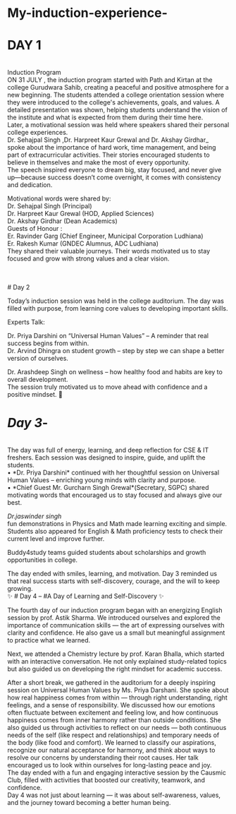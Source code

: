 # My-induction-experience-
# DAY 1
<br>
Induction Program
<br>
ON 31 JULY , the induction program started with Path and Kirtan at the college Gurudwara Sahib, creating a peaceful and positive atmosphere for a new beginning. The students attended a college orientation session where they were introduced to the college's achievements, goals, and values. A detailed presentation was shown, helping students understand the vision of the institute and what is expected from them during their time here.
<br>
Later, a motivational session was held where speakers shared their personal college experiences. <br>Dr. Sehajpal Singh ,Dr. Harpreet Kaur Grewal  and Dr. Akshay Girdhar_<br> spoke about the importance of hard work, time management, and being part of extracurricular activities. Their stories encouraged students to believe in themselves and make the most of every opportunity.
<br>
 The speech inspired everyone to dream big, stay focused, and never give up—because success doesn’t come overnight, it comes with consistency and dedication.
<br>

Motivational words were shared by:
<br>
Dr. Sehajpal Singh (Principal)
<br>
Dr. Harpreet Kaur Grewal (HOD, Applied Sciences)
<br>
Dr. Akshay Girdhar (Dean Academics)
<br>
Guests of Honour :
<br>
Er. Ravinder Garg (Chief Engineer, Municipal Corporation Ludhiana) 
<br> 
Er. Rakesh Kumar (GNDEC Alumnus, ADC Ludhiana) 
<br>
They shared their valuable journeys. Their words motivated us to stay focused and grow with strong values and a clear vision.


<br>
<br>
# Day 2
<br>

Today’s induction session was held in the college auditorium. The day was filled with purpose, from learning core values to developing important skills.
<br>

Experts Talk:

Dr. Priya Darshini on “Universal Human Values” – A reminder that real success begins from within.
<br>
Dr. Arvind Dhingra on student growth – step by step we can shape a better version of ourselves.
<br>

Dr. Arashdeep Singh on wellness – how healthy food and habits are key to overall development.
<br>
 The session truly motivated us to move ahead with confidence and a positive mindset. 🌟

# *Day 3*- 
<br>
The day was full of energy, learning, and deep reflection for CSE & IT freshers. Each session was designed to inspire, guide, and uplift the students.
<br>
 • *Dr. Priya Darshini* continued with her thoughtful session on Universal Human Values – enriching young minds with clarity and purpose. 
<br> 
• *Chief Guest Mr. Gurcharn Singh Grewal*(Secretary, SGPC) shared motivating words that encouraged us to stay focused and always give our best.

<br>

*Dr.jaswinder singh*
<br>
fun demonstrations in Physics and Math made learning exciting and simple.
Students also appeared for English & Math proficiency tests to check their current level and improve further.

Buddy4study teams guided students about scholarships and growth opportunities in college.
<br>

The day ended with smiles, learning, and motivation.
Day 3 reminded us that real success starts with self-discovery, courage, and the will to keep growing.
<br>
✨ # Day 4 – #A Day of Learning and Self-Discovery ✨
<br>

The fourth day of our induction program began with an energizing English session by prof. Astik Sharma. We introduced ourselves and explored the importance of communication skills — the art of expressing ourselves with clarity and confidence. He also gave us a small but meaningful assignment to practice what we learned.
<br>

Next, we attended a Chemistry lecture by prof. Karan Bhalla, which started with an interactive conversation. He not only explained study-related topics but also guided us on developing the right mindset for academic success.
<br>

After a short break, we gathered in the auditorium for a deeply inspiring session on Universal Human Values by Ms. Priya Darshani. She spoke about how real happiness comes from within — through right understanding, right feelings, and a sense of responsibility. We discussed how our emotions often fluctuate between excitement and feeling low, and how continuous happiness comes from inner harmony rather than outside conditions. She also guided us through activities to reflect on our needs — both continuous needs of the self (like respect and relationships) and temporary needs of the body (like food and comfort). We learned to classify our aspirations, recognize our natural acceptance for harmony, and think about ways to resolve our concerns by understanding their root causes. Her talk encouraged us to look within ourselves for long-lasting peace and joy.
<br>
The day ended with a fun and engaging interactive session by the Causmic Club, filled with activities that boosted our creativity, teamwork, and confidence.
<br>
Day 4 was not just about learning — it was about self-awareness, values, and the journey toward becoming a better human being.



